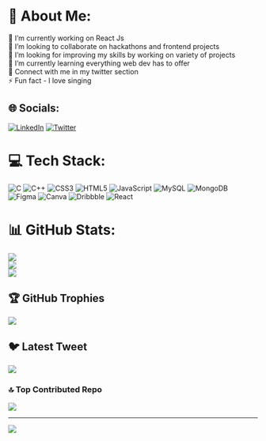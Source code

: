 # 💫 About Me:
🔭 I’m currently working on React Js<br>👯 I’m looking to collaborate on hackathons and frontend projects<br>🤝 I’m looking for improving my skills by working on variety of projects<br>🌱 I’m currently learning everything web dev has to offer<br>💬  Connect with me in my twitter section<br>⚡ Fun fact - I love singing 


## 🌐 Socials:
[![LinkedIn](https://img.shields.io/badge/LinkedIn-%230077B5.svg?logo=linkedin&logoColor=white)](https://linkedin.com/in/sara-siddiquie-136aa222a) [![Twitter](https://img.shields.io/badge/Twitter-%231DA1F2.svg?logo=Twitter&logoColor=white)](https://twitter.com/Sara030902) 

# 💻 Tech Stack:
![C](https://img.shields.io/badge/c-%2300599C.svg?style=for-the-badge&logo=c&logoColor=white) ![C++](https://img.shields.io/badge/c++-%2300599C.svg?style=for-the-badge&logo=c%2B%2B&logoColor=white) ![CSS3](https://img.shields.io/badge/css3-%231572B6.svg?style=for-the-badge&logo=css3&logoColor=white) ![HTML5](https://img.shields.io/badge/html5-%23E34F26.svg?style=for-the-badge&logo=html5&logoColor=white) ![JavaScript](https://img.shields.io/badge/javascript-%23323330.svg?style=for-the-badge&logo=javascript&logoColor=%23F7DF1E) ![MySQL](https://img.shields.io/badge/mysql-%2300f.svg?style=for-the-badge&logo=mysql&logoColor=white) ![MongoDB](https://img.shields.io/badge/MongoDB-%234ea94b.svg?style=for-the-badge&logo=mongodb&logoColor=white) 	![Figma](https://img.shields.io/badge/figma-%23F24E1E.svg?style=for-the-badge&logo=figma&logoColor=white) ![Canva](https://img.shields.io/badge/Canva-%2300C4CC.svg?style=for-the-badge&logo=Canva&logoColor=white) ![Dribbble](https://img.shields.io/badge/Dribbble-EA4C89?style=for-the-badge&logo=dribbble&logoColor=white) ![React](https://img.shields.io/badge/react-%2320232a.svg?style=for-the-badge&logo=react&logoColor=%2361DAFB)
# 📊 GitHub Stats:
![](https://github-readme-stats.vercel.app/api?username=sarasiddiquie&theme=dark&hide_border=false&include_all_commits=false&count_private=false)<br/>
![](https://github-readme-streak-stats.herokuapp.com/?user=sarasiddiquie&theme=dark&hide_border=false)<br/>
![](https://github-readme-stats.vercel.app/api/top-langs/?username=sarasiddiquie&theme=dark&hide_border=false&include_all_commits=false&count_private=false&layout=compact)

## 🏆 GitHub Trophies
![](https://github-profile-trophy.vercel.app/?username=sarasiddiquie&theme=onedark&no-frame=false&no-bg=true&margin-w=4)

## 🐦 Latest Tweet
[![](https://gtce.itsvg.in/api?username=Sara030902)](https://github.com/VishwaGauravIn/github-twitter-card-embed)

### 🔝 Top Contributed Repo
![](https://github-contributor-stats.vercel.app/api?username=sarasiddiquie&limit=5&theme=dark&combine_all_yearly_contributions=true)

---
[![](https://visitcount.itsvg.in/api?id=sarasiddiquie&icon=0&color=0)](https://visitcount.itsvg.in)

<!-- Proudly created with GPRM ( https://gprm.itsvg.in ) -->
